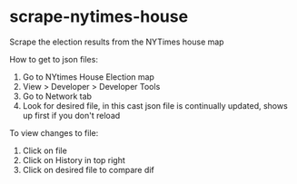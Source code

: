 # scrape-nytimes-house
Scrape the election results from the NYTimes house map 


How to get to json files:

1. Go to NYtimes House Election map 
2. View > Developer > Developer Tools 
3. Go to Network tab
4. Look for desired file, in this cast json file is continually updated, shows up first if you don't reload 


To view changes to file:
1. Click on file
2. Click on History in top right
3. Click on desired file to compare dif 
